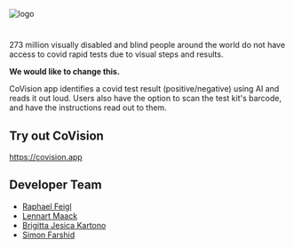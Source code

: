 ![logo](https://github.com/Lennart-Ma/CoVision/blob/main/CoVision%20logo%20small%20transp.png) 
#

273 million visually disabled and blind people around the world do not have access to covid rapid tests due to visual steps and results.

**We would like to change this.**

CoVision app identifies a covid test result (positive/negative) using AI and reads it out loud. Users also have the option to scan the test kit's barcode, and have the instructions read out to them.

## Try out CoVision
https://covision.app

## Developer Team
- [Raphael Feigl](https://www.linkedin.com/in/raphael-feigl-368387159/)
- [Lennart Maack](https://www.linkedin.com/in/lennart-maack/)
- [Brigitta Jesica Kartono](https://www.linkedin.com/in/brigittajesica/)
- [Simon Farshid](https://www.linkedin.com/in/simon-farshid/)
